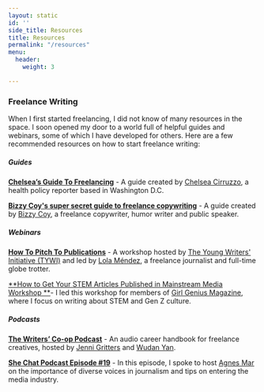 ```yaml
---
layout: static
id: ''
side_title: Resources
title: Resources
permalink: "/resources"
menu:
  header:
    weight: 3

---
```

### Freelance Writing

When I first started freelancing, I did not know of many resources in the space. I soon opened my door to a world full of helpful guides and webinars, some of which I have developed for others. Here are a few recommended resources on how to start freelance writing: 

##### Guides

[**Chelsea’s Guide To Freelancing**](https://docs.google.com/document/d/1iMKXNCxHlyLBxo7VZZQYYdil0Be_9CdD7jxfx_EjTSY/edit?usp=sharing "Chelsea’s Guide To Freelancing") - A guide created by [Chelsea Cirruzzo](https://chelseacirruzzo.com/ "Chelsea Cirruzzo"), a health policy reporter based in Washington D.C. 

[**Bizzy Coy's super secret guide to freelance copywriting**](https://docs.google.com/document/d/1Wz9gjS_TOm1VO9VJIeH-UfgkcIqJeRq8jbIi7c7r8b4/edit?usp=sharing) - A guide created by [Bizzy Coy](http://www.bizzycoy.com/), a freelance copywriter, humor writer and public speaker. 

##### Webinars

[**How To Pitch To Publications**](https://www.instagram.com/tv/CExTySaAmnG/?fbclid=IwAR1xjmOHqVzUrckmaPfq8cI1OTeRe1oj7KRqiRMmHVCtwMlIi87a7r0ulFg) - A workshop hosted by [The Young Writers' Initiative (TYWI)](http://tywi.org/) and led by [Lola Méndez](https://lolaannmendez.com/), a freelance journalist and full-time globe trotter. 

[**How to Get Your STEM Articles Published in Mainstream Media Workshop **](https://www.youtube.com/watch?v=Z6reQy3TccI)- I led this workshop for members of [Girl Genius Magazine](https://girlgeniusmag.tech/), where I focus on writing about STEM and Gen Z culture. 

##### Podcasts

[**The Writers’ Co-op Podcast**](https://www.thewriterscooppod.com/) - An audio career handbook for freelance creatives, hosted by [Jenni Gritters](http://jennigritters.com/) and [Wudan Yan](http://www.wudanyan.com/).

[**She Chat Podcast Episode #19**](https://podcasts.apple.com/us/podcast/anika-nayak-how-to-get-your-articles-published-in-mainstream/id1505540169?i=1000493918317) - In this episode, I spoke to host [Agnes Mar](https://www.linkedin.com/in/agnesmar/) on the importance of diverse voices in journalism and tips on entering the media industry. 
